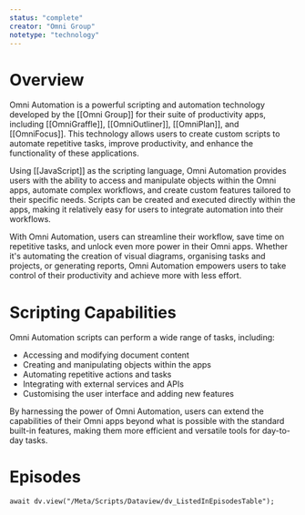 ```yaml
---
status: "complete"
creator: "Omni Group"
notetype: "technology"
---
```


# Overview
Omni Automation is a powerful scripting and automation technology developed by  the [[Omni Group]] for their suite of productivity apps, including [[OmniGraffle]], [[OmniOutliner]], [[OmniPlan]], and [[OmniFocus]]. This technology allows users to create custom scripts to automate repetitive tasks, improve productivity, and enhance the functionality of these applications.

Using [[JavaScript]] as the scripting language, Omni Automation provides users with the ability to access and manipulate objects within the Omni apps, automate complex workflows, and create custom features tailored to their specific needs. Scripts can be created and executed directly within the apps, making it relatively easy for users to integrate automation into their workflows.

With Omni Automation, users can streamline their workflow, save time on repetitive tasks, and unlock even more power in their Omni apps. Whether it's automating the creation of visual diagrams, organising tasks and projects, or generating reports, Omni Automation empowers users to take control of their productivity and achieve more with less effort.

# Scripting Capabilities
Omni Automation scripts can perform a wide range of tasks, including:

- Accessing and modifying document content
- Creating and manipulating objects within the apps
- Automating repetitive actions and tasks
- Integrating with external services and APIs
- Customising the user interface and adding new features

By harnessing the power of Omni Automation, users can extend the capabilities of their Omni apps beyond what is possible with the standard built-in features, making them more efficient and versatile tools for day-to-day tasks.

# Episodes
```dataviewjs
await dv.view("/Meta/Scripts/Dataview/dv_ListedInEpisodesTable");
```
